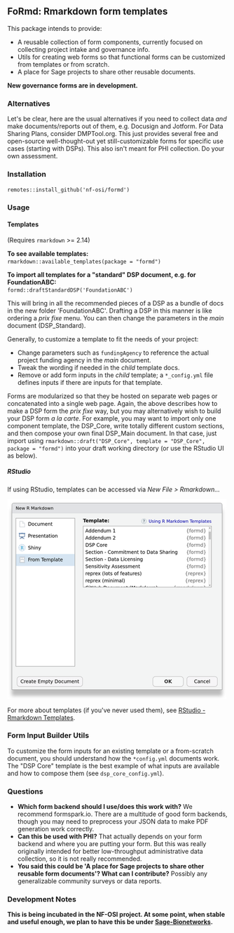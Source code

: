 ## FoRmd: Rmarkdown form templates

This package intends to provide:

- A reusable collection of form components, currently focused on collecting project intake and governance info.
- Utils for creating web forms so that functional forms can be customized from templates or from scratch.
- A place for Sage projects to share other reusable documents. 

**New governance forms are in development.**

### Alternatives

Let's be clear, here are the usual alternatives if you need to collect data *and* make documents/reports out of them, e.g. Docusign and Jotform.
For Data Sharing Plans, consider DMPTool.org.
This just provides several free and open-source well-thought-out yet still-customizable forms for specific use cases (starting with DSPs). 
This also isn't meant for PHI collection. Do your own assessment.

### Installation

`remotes::install_github('nf-osi/formd')`

### Usage

#### Templates

(Requires `rmarkdown` >= 2.14)

**To see available templates:**  
`rmarkdown::available_templates(package = "formd")`

**To import all templates for a "standard" DSP document, e.g. for FoundationABC:**  
`formd::draftStandardDSP('FoundationABC')`

This will bring in all the recommended pieces of a DSP as a bundle of docs in the new folder 'FoundationABC'.
Drafting a DSP in this manner is like ordering a _prix fixe_ menu.
You can then change the parameters in the _main_ document (DSP_Standard).

Generally, to customize a template to fit the needs of your project:

- Change parameters such as `fundingAgency` to reference the actual project funding agency in the _main_ document.
- Tweak the wording if needed in the _child_ template docs.
- Remove or add form inputs in the _child_ template; a `*_config.yml` file defines inputs if there are inputs for that template.

Forms are modularized so that they be hosted on separate web pages or concatenated into a single web page.
Again, the above describes how to make a DSP form the _prix fixe_ way, but you may alternatively wish to build your DSP form _a la carte_.
For example, you may want to import only one component template, the DSP_Core, write totally different custom sections, and then compose your own final DSP_Main document.
In that case, just import using `rmarkdown::draft("DSP_Core", template = "DSP_Core", package = "formd")` into your draft working directory (or use the RStudio UI as below).

##### RStudio

If using RStudio, templates can be accessed via _New File > Rmarkdown..._

![](man/figures/templates_view.png)

For more about templates (if you've never used them), see [RStudio - Rmarkdown Templates](https://rstudio.github.io/rstudio-extensions/rmarkdown_templates.html).

### Form Input Builder Utils

To customize the form inputs for an existing template or a from-scratch document, you should understand how the `*config.yml` documents work.
The "DSP Core" template is the best example of what inputs are available and how to compose them (see `dsp_core_config.yml`). 

### Questions

- **Which form backend should I use/does this work with?** We recommend formspark.io. 
There are a multitude of good form backends, though you may need to preprocess your JSON data to make PDF generation work correctly. 
- **Can this be used with PHI?** That actually depends on your form backend and where you are putting your form. But this was really originally intended for better low-throughput administrative data collection, so it is not really recommended. 
- **You said this could be 'A place for Sage projects to share other reusable form documents'? What can I contribute?** Possibly any generalizable community surveys or data reports.

### Development Notes

**This is being incubated in the NF-OSI project. 
At some point, when stable and useful enough, we plan to have this be under [Sage-Bionetworks](https://github.com/Sage-Bionetworks/).**


